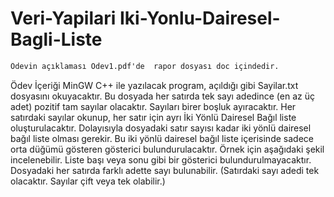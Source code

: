 # Veri-Yapilari Iki-Yonlu-Dairesel-Bagli-Liste

```diff
Ödevin açıklaması Odev1.pdf'de  rapor dosyası doc içindedir.
```



Ödev İçeriği MinGW C++ ile yazılacak program, açıldığı gibi Sayilar.txt dosyasını okuyacaktır. Bu dosyada her satırda tek sayı adedince (en az üç adet) pozitif tam sayılar olacaktır. Sayıları birer boşluk ayıracaktır. Her satırdaki sayılar okunup, her satır için ayrı İki Yönlü Dairesel Bağıl liste oluşturulacaktır. Dolayısıyla dosyadaki satır sayısı kadar iki yönlü dairesel bağıl liste olması gerekir. Bu iki yönlü dairesel bağıl liste içerisinde sadece orta düğümü gösteren gösterici bulundurulacaktır. Örnek için aşağıdaki şekil incelenebilir. Liste başı veya sonu gibi bir gösterici bulundurulmayacaktır. Dosyadaki her satırda farklı adette sayı bulunabilir. (Satırdaki sayı adedi tek olacaktır. Sayılar çift veya tek olabilir.)
